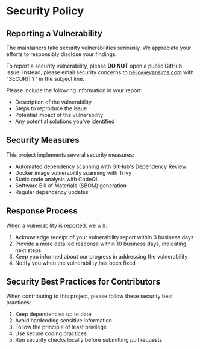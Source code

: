 # Security Policy

## Reporting a Vulnerability

The maintainers take security vulnerabilities seriously. We appreciate your efforts to responsibly disclose your findings.

To report a security vulnerability, please **DO NOT** open a public GitHub issue. Instead, please email security concerns to [hello@evansims.com](mailto:hello@evansims.com) with "SECURITY" in the subject line.

Please include the following information in your report:

- Description of the vulnerability
- Steps to reproduce the issue
- Potential impact of the vulnerability
- Any potential solutions you've identified

## Security Measures

This project implements several security measures:

- Automated dependency scanning with GitHub's Dependency Review
- Docker image vulnerability scanning with Trivy
- Static code analysis with CodeQL
- Software Bill of Materials (SBOM) generation
- Regular dependency updates

## Response Process

When a vulnerability is reported, we will:

1. Acknowledge receipt of your vulnerability report within 3 business days
2. Provide a more detailed response within 10 business days, indicating next steps
3. Keep you informed about our progress in addressing the vulnerability
4. Notify you when the vulnerability has been fixed

## Security Best Practices for Contributors

When contributing to this project, please follow these security best practices:

1. Keep dependencies up to date
2. Avoid hardcoding sensitive information
3. Follow the principle of least privilege
4. Use secure coding practices
5. Run security checks locally before submitting pull requests
